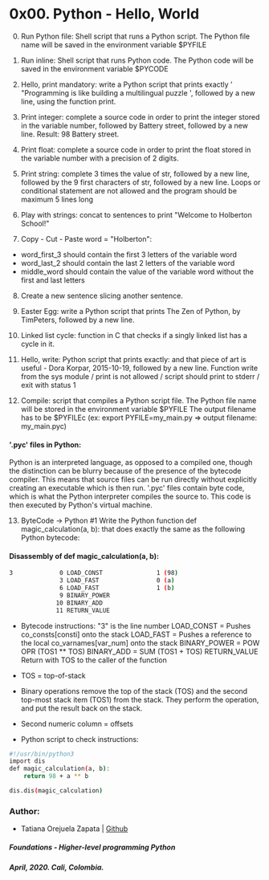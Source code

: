 # 0x00. Python - Hello, World

0. Run Python file: Shell script that runs a Python script.
The Python file name will be saved in the environment variable $PYFILE

1. Run inline: Shell script that runs Python code.
The Python code will be saved in the environment variable $PYCODE

2. Hello, print mandatory: write a Python script that prints exactly ' \"Programming is like building a multilingual puzzle ', followed by a new line, using the function print.

3. Print integer: complete a source code in order to print the integer stored in the variable number, followed by Battery street, followed by a new line.
Result: 98 Battery street.

4. Print float: complete a source code in order to print the float stored in the variable number with a precision of 2 digits.

5. Print string: complete 3 times the value of str, followed by a new line, followed by the 9 first characters of str, followed by a new line.
Loops or conditional statement are not allowed and the program should be maximum 5 lines long

6. Play with strings: concat to sentences to print "Welcome to Holberton School!"

7. Copy - Cut - Paste word = "Holberton":
- word_first_3 should contain the first 3 letters of the variable word
- word_last_2 should contain the last 2 letters of the variable word
- middle_word should contain the value of the variable word without the first and last letters

8. Create a new sentence slicing another sentence.

9. Easter Egg: write a Python script that prints The Zen of Python, by TimPeters, followed by a new line.

10. Linked list cycle: function in C that checks if a singly linked list has a cycle in it.

11. Hello, write: Python script that prints exactly: and that piece of art is useful - Dora Korpar, 2015-10-19, followed by a new line. Function write from the sys module / print is not allowed / script should print to stderr / exit with status 1

12. Compile: script that compiles a Python script file.
The Python file name will be stored in the environment variable $PYFILE
The output filename has to be $PYFILEc (ex: export PYFILE=my_main.py => output filename: my_main.pyc)

#### '.pyc' files in Python:
Python is an interpreted language, as opposed to a compiled one, though the distinction can be blurry because of the presence of the bytecode compiler. This means that source files can be run directly without explicitly creating an executable which is then run. '.pyc' files contain byte code, which is what the Python interpreter compiles the source to. This code is then executed by Python's virtual machine.

13. ByteCode -> Python #1
Write the Python function def magic_calculation(a, b): that does exactly the same as the following Python bytecode:

#### Disassembly of def magic_calculation(a, b):
```bash
3             0 LOAD_CONST               1 (98)
              3 LOAD_FAST                0 (a)
              6 LOAD_FAST                1 (b)
              9 BINARY_POWER
             10 BINARY_ADD
             11 RETURN_VALUE
```
* Bytecode instructions:
"3" is the line number
LOAD_CONST = Pushes co_consts[consti] onto the stack
LOAD_FAST = Pushes a reference to the local co_varnames[var_num] onto the stack
BINARY_POWER = POW OPR (TOS1 ** TOS)
BINARY_ADD = SUM (TOS1 + TOS)
RETURN_VALUE Return with TOS to the caller of the function

* TOS = top-of-stack
* Binary operations remove the top of the stack (TOS) and the second top-most stack item (TOS1) from the stack. They perform the operation, and put the result back on the stack.
* Second numeric column =  offsets

* Python script to check instructions:
```bash
#!/usr/bin/python3
import dis
def magic_calculation(a, b):
    return 98 + a ** b

dis.dis(magic_calculation)
```
### Author:
* Tatiana Orejuela Zapata | [Github](https://github.com/tatsOre)

##### Foundations - Higher-level programming  Python
##### April, 2020. Cali, Colombia.